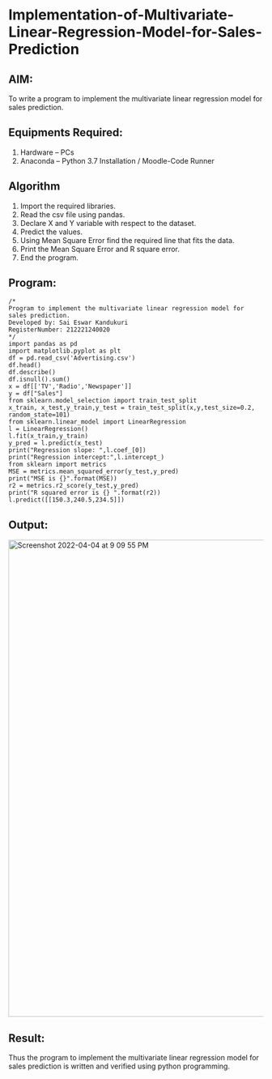 # Implementation-of-Multivariate-Linear-Regression-Model-for-Sales-Prediction

## AIM:
To write a program to implement the multivariate linear regression model for sales prediction.

## Equipments Required:
1. Hardware – PCs
2. Anaconda – Python 3.7 Installation / Moodle-Code Runner

## Algorithm
1. Import the required libraries.
2. Read the csv file using pandas.
3. Declare X and Y variable with respect to the dataset.
4. Predict the values.
5. Using Mean Square Error find the required line that fits the data.
6. Print the Mean Square Error and R square error.
7. End the program.

## Program:
```
/*
Program to implement the multivariate linear regression model for sales prediction.
Developed by: Sai Eswar Kandukuri
RegisterNumber: 212221240020
*/
import pandas as pd
import matplotlib.pyplot as plt
df = pd.read_csv('Advertising.csv')
df.head()
df.describe()
df.isnull().sum()
x = df[['TV','Radio','Newspaper']]
y = df["Sales"]
from sklearn.model_selection import train_test_split
x_train, x_test,y_train,y_test = train_test_split(x,y,test_size=0.2, random_state=101)
from sklearn.linear_model import LinearRegression
l = LinearRegression()
l.fit(x_train,y_train)
y_pred = l.predict(x_test)
print("Regression slope: ",l.coef_[0])
print("Regression intercept:",l.intercept_)
from sklearn import metrics
MSE = metrics.mean_squared_error(y_test,y_pred)
print("MSE is {}".format(MSE))
r2 = metrics.r2_score(y_test,y_pred)
print("R squared error is {} ".format(r2))
l.predict([[150.3,240.5,234.5]])
```

## Output:
<img width="942" alt="Screenshot 2022-04-04 at 9 09 55 PM" src="https://user-images.githubusercontent.com/93427011/161581736-88b5a042-6761-4a95-861e-5f04747cf636.png">

## Result:
Thus the program to implement the multivariate linear regression model for sales prediction is written and verified using python programming.
